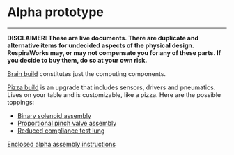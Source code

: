 # Alpha prototype

-------------

**DISCLAIMER: These are live documents.
There are duplicate and alternative items for undecided aspects of the physical design. 
RespiraWorks may, or may not compensate you for any of these parts.
If you decide to buy them, do so at your own risk.**

[Brain build](pizza_brain) constitutes just the computing components.

[Pizza build](pizza_build.md) is an upgrade that includes sensors, drivers and pneumatics.
Lives on your table and is customizable, like a pizza. Here are the possible toppings:
* [Binary solenoid assembly](pizza_binary_solenoid)
* [Proportional pinch valve assembly](../../2_Research_&_Development/Project-Pinch_Valve)
* [Reduced compliance test lung](pizza_compliance_test_lung)

[Enclosed alpha assembly instructions](alpha_assembly_instructions.md)

